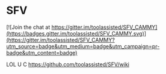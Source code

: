 # SFV

[![Join the chat at https://gitter.im/toolassisted/SFV_CAMMY](https://badges.gitter.im/toolassisted/SFV_CAMMY.svg)](https://gitter.im/toolassisted/SFV_CAMMY?utm_source=badge&utm_medium=badge&utm_campaign=pr-badge&utm_content=badge)

LOL U C https://github.com/toolassisted/SFV/wiki
